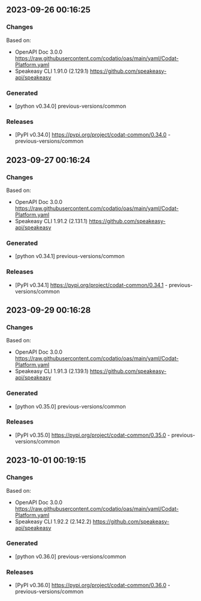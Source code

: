 

## 2023-09-26 00:16:25
### Changes
Based on:
- OpenAPI Doc 3.0.0 https://raw.githubusercontent.com/codatio/oas/main/yaml/Codat-Platform.yaml
- Speakeasy CLI 1.91.0 (2.129.1) https://github.com/speakeasy-api/speakeasy
### Generated
- [python v0.34.0] previous-versions/common
### Releases
- [PyPI v0.34.0] https://pypi.org/project/codat-common/0.34.0 - previous-versions/common

## 2023-09-27 00:16:24
### Changes
Based on:
- OpenAPI Doc 3.0.0 https://raw.githubusercontent.com/codatio/oas/main/yaml/Codat-Platform.yaml
- Speakeasy CLI 1.91.2 (2.131.1) https://github.com/speakeasy-api/speakeasy
### Generated
- [python v0.34.1] previous-versions/common
### Releases
- [PyPI v0.34.1] https://pypi.org/project/codat-common/0.34.1 - previous-versions/common

## 2023-09-29 00:16:28
### Changes
Based on:
- OpenAPI Doc 3.0.0 https://raw.githubusercontent.com/codatio/oas/main/yaml/Codat-Platform.yaml
- Speakeasy CLI 1.91.3 (2.139.1) https://github.com/speakeasy-api/speakeasy
### Generated
- [python v0.35.0] previous-versions/common
### Releases
- [PyPI v0.35.0] https://pypi.org/project/codat-common/0.35.0 - previous-versions/common

## 2023-10-01 00:19:15
### Changes
Based on:
- OpenAPI Doc 3.0.0 https://raw.githubusercontent.com/codatio/oas/main/yaml/Codat-Platform.yaml
- Speakeasy CLI 1.92.2 (2.142.2) https://github.com/speakeasy-api/speakeasy
### Generated
- [python v0.36.0] previous-versions/common
### Releases
- [PyPI v0.36.0] https://pypi.org/project/codat-common/0.36.0 - previous-versions/common